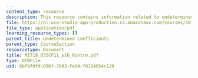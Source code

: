 ```yaml
---
content_type: resource
description: This resource contains information related to undetermined coefficients.
file: https://ol-ocw-studio-app-production.s3.amazonaws.com/courses/18-03sc-differential-equations-fall-2011/6bf9fdfd096f7b93fe84f8124054c129_MIT18_03SCF11_s16_0intro.pdf
file_type: application/pdf
learning_resource_types: []
parent_title: Undetermined Coefficients
parent_type: CourseSection
resourcetype: Document
title: MIT18_03SCF11_s16_0intro.pdf
type: OCWFile
uid: 6bf9fdfd-096f-7b93-fe84-f8124054c129
---
```

